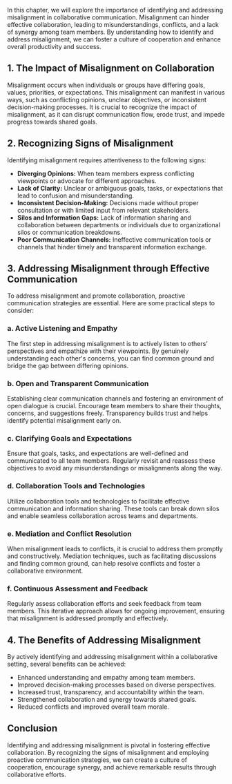 
In this chapter, we will explore the importance of identifying and addressing misalignment in collaborative communication. Misalignment can hinder effective collaboration, leading to misunderstandings, conflicts, and a lack of synergy among team members. By understanding how to identify and address misalignment, we can foster a culture of cooperation and enhance overall productivity and success.

1\. The Impact of Misalignment on Collaboration
----------------------------------------------

Misalignment occurs when individuals or groups have differing goals, values, priorities, or expectations. This misalignment can manifest in various ways, such as conflicting opinions, unclear objectives, or inconsistent decision-making processes. It is crucial to recognize the impact of misalignment, as it can disrupt communication flow, erode trust, and impede progress towards shared goals.

2\. Recognizing Signs of Misalignment
------------------------------------

Identifying misalignment requires attentiveness to the following signs:

* **Diverging Opinions:** When team members express conflicting viewpoints or advocate for different approaches.
* **Lack of Clarity:** Unclear or ambiguous goals, tasks, or expectations that lead to confusion and misunderstanding.
* **Inconsistent Decision-Making:** Decisions made without proper consultation or with limited input from relevant stakeholders.
* **Silos and Information Gaps:** Lack of information sharing and collaboration between departments or individuals due to organizational silos or communication breakdowns.
* **Poor Communication Channels:** Ineffective communication tools or channels that hinder timely and transparent information exchange.

3\. Addressing Misalignment through Effective Communication
----------------------------------------------------------

To address misalignment and promote collaboration, proactive communication strategies are essential. Here are some practical steps to consider:

### a. Active Listening and Empathy

The first step in addressing misalignment is to actively listen to others' perspectives and empathize with their viewpoints. By genuinely understanding each other's concerns, you can find common ground and bridge the gap between differing opinions.

### b. Open and Transparent Communication

Establishing clear communication channels and fostering an environment of open dialogue is crucial. Encourage team members to share their thoughts, concerns, and suggestions freely. Transparency builds trust and helps identify potential misalignment early on.

### c. Clarifying Goals and Expectations

Ensure that goals, tasks, and expectations are well-defined and communicated to all team members. Regularly revisit and reassess these objectives to avoid any misunderstandings or misalignments along the way.

### d. Collaboration Tools and Technologies

Utilize collaboration tools and technologies to facilitate effective communication and information sharing. These tools can break down silos and enable seamless collaboration across teams and departments.

### e. Mediation and Conflict Resolution

When misalignment leads to conflicts, it is crucial to address them promptly and constructively. Mediation techniques, such as facilitating discussions and finding common ground, can help resolve conflicts and foster a collaborative environment.

### f. Continuous Assessment and Feedback

Regularly assess collaboration efforts and seek feedback from team members. This iterative approach allows for ongoing improvement, ensuring that misalignment is addressed promptly and effectively.

4\. The Benefits of Addressing Misalignment
------------------------------------------

By actively identifying and addressing misalignment within a collaborative setting, several benefits can be achieved:

* Enhanced understanding and empathy among team members.
* Improved decision-making processes based on diverse perspectives.
* Increased trust, transparency, and accountability within the team.
* Strengthened collaboration and synergy towards shared goals.
* Reduced conflicts and improved overall team morale.

Conclusion
----------

Identifying and addressing misalignment is pivotal in fostering effective collaboration. By recognizing the signs of misalignment and employing proactive communication strategies, we can create a culture of cooperation, encourage synergy, and achieve remarkable results through collaborative efforts.
